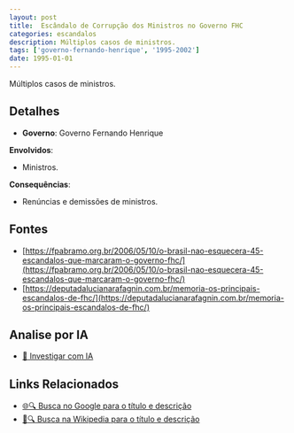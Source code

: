 ```yaml
---
layout: post
title:  Escândalo de Corrupção dos Ministros no Governo FHC
categories: escandalos
description: Múltiplos casos de ministros.
tags: ['governo-fernando-henrique', '1995-2002']
date: 1995-01-01
---
```


Múltiplos casos de ministros.

## Detalhes
- **Governo**: Governo Fernando Henrique

**Envolvidos**:
- Ministros.


**Consequências**:
- Renúncias e demissões de ministros.


## Fontes
- [https://fpabramo.org.br/2006/05/10/o-brasil-nao-esquecera-45-escandalos-que-marcaram-o-governo-fhc/](https://fpabramo.org.br/2006/05/10/o-brasil-nao-esquecera-45-escandalos-que-marcaram-o-governo-fhc/)
- [https://deputadalucianarafagnin.com.br/memoria-os-principais-escandalos-de-fhc/](https://deputadalucianarafagnin.com.br/memoria-os-principais-escandalos-de-fhc/)


## Analise por IA
- [🤖 Investigar com IA](https://www.perplexity.ai/search?q=Esc%C3%A2ndalo%20de%20Corrup%C3%A7%C3%A3o%20dos%20Ministros%20no%20Governo%20FHC%20M%C3%BAltiplos%20casos%20de%20ministros.%20Governo%20Fernando%20Henrique)

## Links Relacionados
- [🌐🔍 Busca no Google para o título e descrição](https://www.google.com/search?q=Esc%C3%A2ndalo%20de%20Corrup%C3%A7%C3%A3o%20dos%20Ministros%20no%20Governo%20FHC%20M%C3%BAltiplos%20casos%20de%20ministros.%20Governo%20Fernando%20Henrique)
- [📖🔍 Busca na Wikipedia para o título e descrição](https://pt.wikipedia.org/w/index.php?search=Esc%C3%A2ndalo%20de%20Corrup%C3%A7%C3%A3o%20dos%20Ministros%20no%20Governo%20FHC%20M%C3%BAltiplos%20casos%20de%20ministros.%20Governo%20Fernando%20Henrique)

